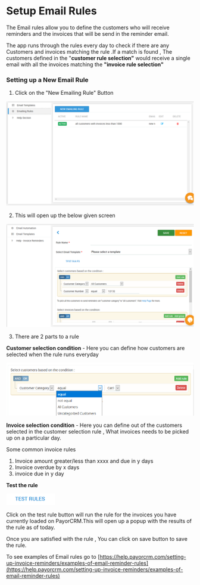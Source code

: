 # Setup Email Rules

The Email rules allow you to define the customers who will receive reminders and the invoices that will be send in the reminder email.

The app runs through the rules every day to check if there are any Customers and invoices matching the rule .If a match is found , The customers defined in the "**customer rule selection"** would receive a single email with all the invoices matching the **"invoice rule selection"**

### **Setting up a New Email Rule**

1. Click on the "New Emailing Rule" Button



![](../../.gitbook/assets/emailrules.PNG)

2. This will open up the below given screen

![](../../.gitbook/assets/image%20%2831%29.png)



3. There are 2 parts to a rule

**Customer selection condition**  - Here you can define how customers are selected when the rule runs everyday 

![](../../.gitbook/assets/image%20%2822%29.png)

**Invoice selection condition** - Here you can define out of the customers selected in the customer selection rule , What invoices needs to be picked up on a particular day.

Some common invoice rules  
1. Invoice amount greater/less than xxxx and due in y days  
2. Invoice overdue by x days  
3. invoice due in y day



**Test the rule**

![](../../.gitbook/assets/testrules.PNG)

Click on the test rule button will run the rule for the invoices you have currently loaded on PayorCRM.This will open up a popup with the results of the rule as of today.

Once you are satisfied with the rule , You can click on save button to save the rule.

To see examples of Email rules go to [https://help.payorcrm.com/setting-up-invoice-reminders/examples-of-email-reminder-rules](https://help.payorcrm.com/setting-up-invoice-reminders/examples-of-email-reminder-rules) 

